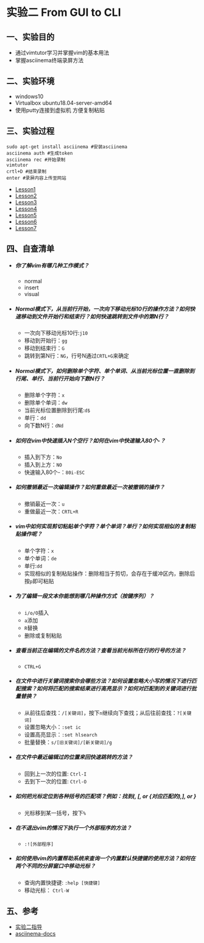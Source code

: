 # 实验二 From GUI to CLI

## 一、实验目的
- 通过vimtutor学习并掌握vim的基本用法
- 掌握asciinema终端录屏方法

## 二、实验环境
- windows10 
- Virtualbox
ubuntu18.04-server-amd64
- 使用putty连接到虚拟机 方便复制粘贴


## 三、实验过程

```
sudo apt-get install asciinema #安装asciinema
asciinema auth #生成token
asciinema rec #开始录制
vimtutor 
crtl+D #结束录制
enter #录屏内容上传至网站
```

- [Lesson1](https://asciinema.org/a/B6XJtiGHWpnEnmTsExFh1TQSW)
- [Lesson2](https://asciinema.org/a/7fNYdbx5U4V1DRbAiYQto66ZN)
- [Lesson3](https://asciinema.org/a/ldaoE83HdGMu4i0fuPGgQjKcn)
- [Lesson4](https://asciinema.org/a/PEFRNIibgn7auQoG6YqMq44cH)
- [Lesson5](https://asciinema.org/a/KDutmW40GjiIUgOMPXe7fGL2s)
- [Lesson6](https://asciinema.org/a/KU5ShPWXvH2KxxOAtFaFICxjd)
- [Lesson7](https://asciinema.org/a/fP561PbYN0pz9KTwTYUjOviFs)

## 四、自查清单


- ##### 你了解vim有哪几种工作模式？
    - normal 
    - insert
    - visual
    
- ##### Normal模式下，从当前行开始，一次向下移动光标10行的操作方法？如何快速移动到文件开始行和结束行？如何快速跳转到文件中的第N行？
    - 一次向下移动光标10行:```j10 ```
    - 移动到开始行：```gg```
    - 移动到结束行：```G```
    - 跳转到第N行：```NG```，行号N通过```CRTL+G```来确定
- ##### Normal模式下，如何删除单个字符、单个单词、从当前光标位置一直删除到行尾、单行、当前行开始向下数N行？
    - 删除单个字符：```x```
    - 删除单个单词：```dw```
    - 当前光标位置删除到行尾:```d$```
    - 单行：```dd```
    - 向下数N行：```dNd```
- ##### 如何在vim中快速插入N个空行？如何在vim中快速输入80个-？
    - 插入到下方：```No```
    - 插入到上方：```NO```
    - 快速输入80个-：```80i-ESC```

- ##### 如何撤销最近一次编辑操作？如何重做最近一次被撤销的操作？
    - 撤销最近一次：```u```
    - 重做最近一次：```CRTL+R```
- ##### vim中如何实现剪切粘贴单个字符？单个单词？单行？如何实现相似的复制粘贴操作呢？
    - 单个字符：```x```
    - 单个单词：```de```
    - 单行:```dd```
    - 实现相似的复制粘贴操作：删除相当于剪切，会存在于缓冲区内，删除后按```p```即可粘贴
- ##### 为了编辑一段文本你能想到哪几种操作方式（按键序列）？
    - ```i/o/O```插入
    - ```a```添加
    - ```R```替换
    - 删除或复制粘贴
- ##### 查看当前正在编辑的文件名的方法？查看当前光标所在行的行号的方法？
    - ```CTRL+G```
- ##### 在文件中进行关键词搜索你会哪些方法？如何设置忽略大小写的情况下进行匹配搜索？如何将匹配的搜索结果进行高亮显示？如何对匹配到的关键词进行批量替换？
    - 从前往后查找：```/[关键词]```，按下```n```继续向下查找；从后往前查找：```?[关键词]```
    - 设置忽略大小：```:set ic```
    - 设置高亮显示：```:set hlsearch```
    - 批量替换：```s/[旧关键词]/[新关键词]/g```
- ##### 在文件中最近编辑过的位置来回快速跳转的方法？
    - 回到上一次的位置: ```Ctrl-I```
    - 去到下一次的位置: ```Ctrl-O```

- ##### 如何把光标定位到各种括号的匹配项？例如：找到(, [, or {对应匹配的),], or }
    - 光标移到某一括号，按下```%```
- ##### 在不退出vim的情况下执行一个外部程序的方法？
    - ```:![外部程序]```
- ##### 如何使用vim的内置帮助系统来查询一个内置默认快捷键的使用方法？如何在两个不同的分屏窗口中移动光标？
    - 查询内置快捷键: ```:help [快捷键]```
    - 移动光标： ```Ctrl-W```


## 五、参考

- [实验二指导](http://sec.cuc.edu.cn/huangwei/course/LinuxSysAdmin/chap0x02.exp.md.html#/title-slide)
- [asciinema-docs](https://asciinema.org/docs/how-it-works)

